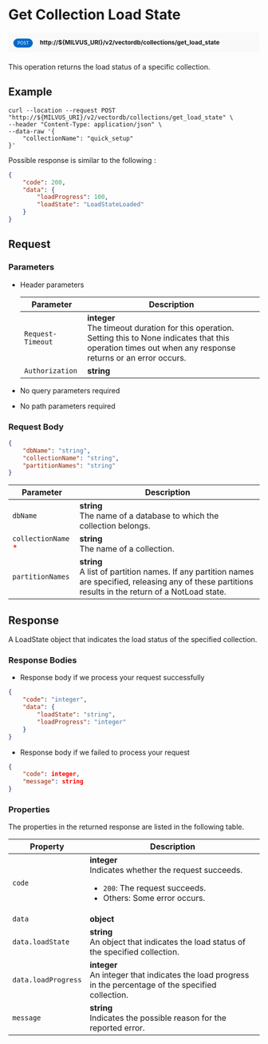 # Get Collection Load State

<div style="background: #f9f9f9; padding: 10px; border-radius: 5px; margin-bottom: 20px;">
    <div style="display: inline-block; background: #026aca; font-size: 0.6em; border-radius: 10px; color: #ffffff; padding: 0.3em 1em; line-height: 1.5em;">
        <span>POST</span>
    </div>
    <div style="display: inline-block; font-size: 0.85em; font-weight: 700; margin-left: 10px;">
        <span>http://${MILVUS_URI}/v2/vectordb/collections/get_load_state</span>
    </div>
</div>

This operation returns the load status of a specific collection.

## Example

```shell
curl --location --request POST "http://${MILVUS_URI}/v2/vectordb/collections/get_load_state" \
--header "Content-Type: application/json" \
--data-raw '{
    "collectionName": "quick_setup"
}'
```

Possible response is similar to the following
:
```json
{
    "code": 200,
    "data": {
        "loadProgress": 100,
        "loadState": "LoadStateLoaded"
    }
}
```

## Request

### Parameters

- Header parameters

    | Parameter        | Description                                                                               |
    |------------------|-------------------------------------------------------------------------------------------|
    | `Request-Timeout`  | **integer**<br/>The timeout duration for this operation. Setting this to None indicates that this operation times out when any response returns or an error occurs.|
    | `Authorization`  | **string**<br/>|

- No query parameters required

- No path parameters required

### Request Body

```json
{
    "dbName": "string",
    "collectionName": "string",
    "partitionNames": "string"
}
```

| Parameter        | Description                                                                               |
|------------------|-------------------------------------------------------------------------------------------|
| `dbName`  | __string__<br/>The name of a database to which the collection belongs.  |
| `collectionName` <span style="color:red">*</span> | __string__<br/>The name of a collection.  |
| `partitionNames`  | __string__<br/>A list of partition names. If any partition names are specified, releasing any of these partitions results in the return of a NotLoad state.  |

## Response

A LoadState object that indicates the load status of the specified collection.

### Response Bodies

- Response body if we process your request successfully

```json
{
    "code": "integer",
    "data": {
        "loadState": "string",
        "loadProgress": "integer"
    }
}
```

- Response body if we failed to process your request

```json
{
    "code": integer,
    "message": string
}
```

### Properties

The properties in the returned response are listed in the following table.

| Property | Description                                                                                                                                 |
|----------|---------------------------------------------------------------------------------------------------------------------------------------------|
| `code`   | __integer__<br/>Indicates whether the request succeeds.<br/><ul><li>`200`: The request succeeds.</li><li>Others: Some error occurs.</li></ul> |
| `data` | __object__<br/> |
| `data.loadState`  | __string__<br/>An object that indicates the load status of the specified collection.  |
| `data.loadProgress`  | __integer__<br/>An integer that indicates the load progress in the percentage of the specified collection.  |
| `message`  | __string__<br/>Indicates the possible reason for the reported error. |
